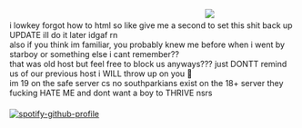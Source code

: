 　　　　　　　　　　　　　 　　　　　 　　　　　　![](https://komarev.com/ghpvc/?username=innocntluvr)
<br> i lowkey forgot how to html so like give me a second to set this shit back up UPDATE ill do it later idgaf rn
<br> also if you think im familiar, you probably knew me before when i went by starboy or something else i cant remember?? <br> that was old host but feel free to block us anyways??? just DONTT remind us of our previous host i WILL throw up on you 💙 <br> im 19 on the safe server cs no southparkians exist on the 18+ server they fucking HATE ME and dont want a boy to THRIVE nsrs
　　　　　　　　　　　　　 　　　　　 　　　　　　　[![spotify-github-profile](https://spotify-github-profile.kittinanx.com/api/view?uid=58v4bgn913mo9fs0czwekk4cg&cover_image=true&theme=default&show_offline=false&background_color=121212&interchange=false)](https://github.com/kittinan/spotify-github-profile)

